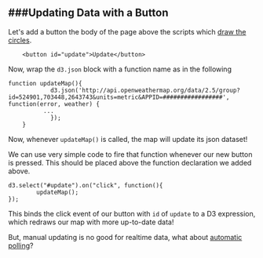 ###Updating Data with a Button
---

Let's add a button the body of the page above the scripts which [draw the circles](draw.md).
```
	<button id="update">Update</button>
```

Now, wrap the `d3.json` block with a function name as in the following

```
function updateMap(){
			d3.json('http://api.openweathermap.org/data/2.5/group?id=524901,703448,2643743&units=metric&APPID=#################', function(error, weather) {
          ...
			});
	}
```

Now, whenever `updateMap()` is called, the map will update its json dataset!

We can use very simple code to fire that function whenever our new button is pressed. This should be placed above the function declaration we added above.

```
d3.select("#update").on("click", function(){
		updateMap();
});
```

This binds the click event of our button with `id` of `update` to a D3 expression, which redraws our map with more up-to-date data!

But, manual updating is no good for realtime data, what about [automatic polling](interval.md)?


